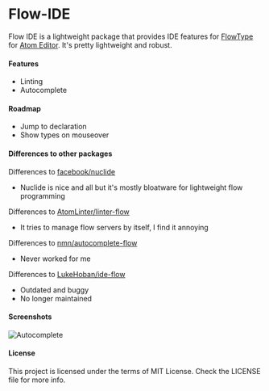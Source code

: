 Flow-IDE
=======

Flow IDE is a lightweight package that provides IDE features for [FlowType][FlowType] for [Atom Editor][Atom]. It's pretty lightweight and robust.

#### Features

 - Linting
 - Autocomplete

#### Roadmap

 - Jump to declaration
 - Show types on mouseover

#### Differences to other packages

Differences to [facebook/nuclide][nuclide]
 - Nuclide is nice and all but it's mostly bloatware for lightweight flow programming

Differences to [AtomLinter/linter-flow][linter-flow]
 - It tries to manage flow servers by itself, I find it annoying

Differences to [nmn/autocomplete-flow][autocomplete-flow]
 - Never worked for me

 Differences to [LukeHoban/ide-flow][ide-flow]
 - Outdated and buggy
 - No longer maintained

#### Screenshots

![Autocomplete](https://cloud.githubusercontent.com/assets/4278113/12857027/bb8e2c80-cc69-11e5-918d-4451d0679e66.png)


#### License

This project is licensed under the terms of MIT License. Check the LICENSE file for more info.

[FlowType]:http://flowtype.org/
[Atom]:https://atom.io/
[nuclide]:https://github.com/facebook/nuclide
[ide-flow]:https://github.com/lukehoban/atom-ide-flow
[linter-flow]:https://github.com/AtomLinter/linter-flow
[autocomplete-flow]:https://github.com/nmn/autocomplete-flow
